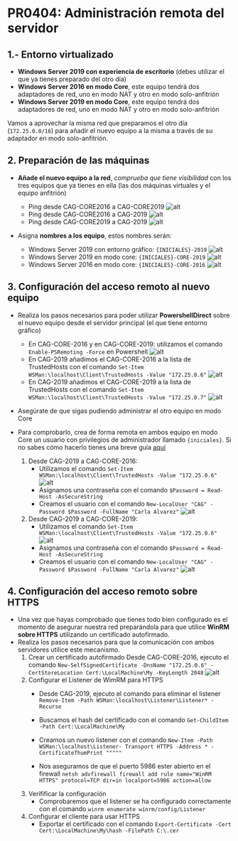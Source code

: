 # PR0404: Administración remota del servidor

## 1.- Entorno virtualizado

- **Windows Server 2019 con experiencia de escritorio** (debes utilizar el que ya tienes preparado del otro día)
- **Windows Server 2016 en modo Core**, este equipo tendrá dos adaptadores de red, uno en modo NAT y otro en modo solo-anfitrión
- **Windows Server 2019 en modo Core**, este equipo tendrá dos adaptadores de red, uno en modo NAT y otro en modo solo-anfitrión

Vamos a aprovechar la misma red que preparamos el otro día (`172.25.0.0/16`) para añadir el nuevo equipo a la misma a través de su adaptador en modo solo-anfitrión.

## 2. Preparación de las máquinas

- **Añade el nuevo equipo a la red**, *comprueba que tiene visibilidad* con los tres equipos que ya tienes en ella (las dos máquinas virtuales y el equipo anfitrión)
    - Ping desde CAG-CORE2016 a CAG-CORE2019
    ![alt](./img/3-1.png)
    - Ping desde CAG-CORE2016 a CAG-2019
    ![alt](./img/3-2.png)
    - Ping desde CAG-CORE2019 a CAG-2019
    ![alt](./img/3-3.png)

- Asigna **nombres a los equipo**, estos nombres serán:
  - Windows Server 2019 con entorno gráfico: `{INICIALES}-2019`
    ![alt](./img/2-1n.png)
  - Windows Server 2019 en modo core: `{INICIALES}-CORE-2019`
    ![alt](./img/2-3n.png)
  - Windows Server 2016 en modo core: `{INICIALES}-CORE-2016`
    ![alt](./img/2-2n.png)

## 3. Configuración del acceso remoto al nuevo equipo

- Realiza los pasos necesarios para poder utilizar **PowershellDirect** sobre el nuevo equipo desde el servidor principal (el que tiene entorno gráfico)
    - En CAG-CORE-2016 y en CAG-CORE-2019: utilizamos el comando `Enable-PSRemoting -Force` en Powershell
    ![alt](./img/4.png)
    - En CAG-2019 añadimos el CAG-CORE-2016 a la lista de TrustedHosts con el comando `Set-Item     WSMan:\localhost\Client\TrustedHosts -Value "172.25.0.6"`
    ![alt](./img/5.png)
    - En CAG-2019 añadimos el CAG-CORE-2019 a la lista de TrustedHosts con el comando `Set-Item     WSMan:\localhost\Client\TrustedHosts -Value "172.25.0.7"`
    ![alt](./img/8.png)

- Asegúrate de que sigas pudiendo administrar el otro equipo en modo Core
- Para comprobarlo, crea de forma remota en ambos equipo en modo Core un usuario con privilegios de administrador llamado `{iniciales}`. Si no sabes cómo hacerlo tienes una breve guía [aquí](https://intelaf.wordpress.com/2022/08/12/como-crear-usuario-administrador-desde-powershell-en-windows-11/)
    1. Desde CAG-2019 a CAG-CORE-2016:
       - Utilizamos el comando `Set-Item WSMan:\localhost\Client\TrustedHosts -Value "172.25.0.6"`
        ![alt](./img/6.png)
       - Asignamos una contraseña con el comando `$Password = Read-Host -AsSecureString`
       - Creamos el usuario con el comando `New-LocalUser "CAG" -Password $Password -FullName "Carla Alvarez"`
        ![alt](./img/7.png)
    2. Desde CAG-2019 a CAG-CORE-2019:
       - Utilizamos el comando `Set-Item WSMan:\localhost\Client\TrustedHosts -Value "172.25.0.6"`
        ![alt](./img/9.png)
       - Asignamos una contraseña con el comando `$Password = Read-Host -AsSecureString`
       - Creamos el usuario con el comando `New-LocalUser "CAG" -Password $Password -FullName "Carla Alvarez"`
        ![alt](./img/10.png)
    

## 4. Configuración del acceso remoto sobre HTTPS

- Una vez que hayas comprobado que tienes todo bien configurado es el momento de asegurar nuestra red preparándola para que utilice **WinRM sobre HTTPS** utilizando un certificado autofirmado.
- Realiza los pasos necesarios para que la comunicación con ambos servidores utilice este mecanismo.
    1. Crear un certificado autofirmado
        Desde CAG-CORE-2016, ejecuto el comando `New-SelfSignedCertificate -DnsName "172.25.0.6" -CertStoreLocation Cert:\LocalMachine\My -KeyLength 2048`
        ![alt](./img/11.png)
    2. Configurar el Listener de WimRM para HTTPS
        - Desde CAG-2019, ejecuto el comando para eliminar el listener `Remove-Item -Path WSMan:\localhost\Listener\Listener* -Recurse`
        - Buscamos el hash del certificado con el comando `Get-ChildItem -Path Cert:\LocalMachine\My`

        - Creamos un nuevo listener con el comando `New-Item -Path WSMan:\localhost\Listener- Transport HTTPS -Address * -CertificateThumPrint """"" `
        - Nos aseguramos de que el puerto 5986 ester abierto en el firewall `netsh advfirewall firewall add rule name="WinRM HTTPS" protocol=TCP dir=in localport=5986 action=allow`
    3. Verifificar la configuración
        - Comprobaremos que el listener se ha configurado correctamente con el comando `winrm enumerate winrm/config/Listener`
    4. Configurar el cliente para usar HTTPS
        - Exportar el certificado con el comando `Export-Certificate -Cert Cert:\LocalMachine\My\hash -FilePath C:\.cer`


